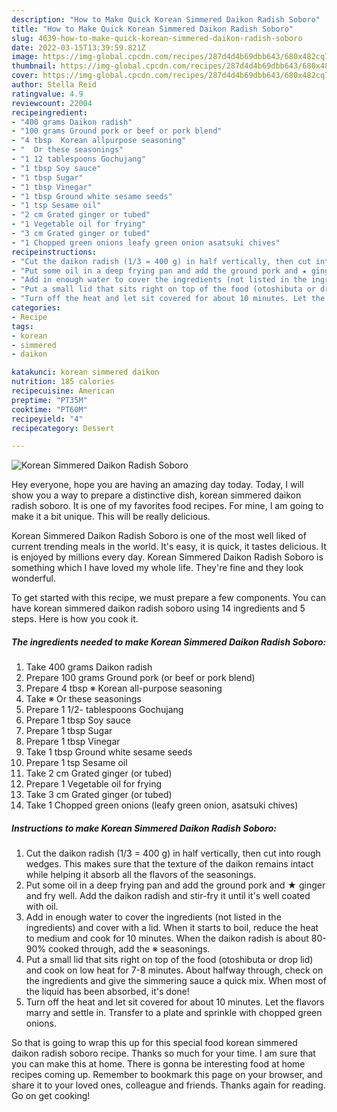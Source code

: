 ```yaml
---
description: "How to Make Quick Korean Simmered Daikon Radish Soboro"
title: "How to Make Quick Korean Simmered Daikon Radish Soboro"
slug: 4639-how-to-make-quick-korean-simmered-daikon-radish-soboro
date: 2022-03-15T13:39:59.821Z
image: https://img-global.cpcdn.com/recipes/287d4d4b69dbb643/680x482cq70/korean-simmered-daikon-radish-soboro-recipe-main-photo.jpg
thumbnail: https://img-global.cpcdn.com/recipes/287d4d4b69dbb643/680x482cq70/korean-simmered-daikon-radish-soboro-recipe-main-photo.jpg
cover: https://img-global.cpcdn.com/recipes/287d4d4b69dbb643/680x482cq70/korean-simmered-daikon-radish-soboro-recipe-main-photo.jpg
author: Stella Reid
ratingvalue: 4.9
reviewcount: 22004
recipeingredient:
- "400 grams Daikon radish"
- "100 grams Ground pork or beef or pork blend"
- "4 tbsp  Korean allpurpose seasoning"
- "  Or these seasonings"
- "1 12 tablespoons Gochujang"
- "1 tbsp Soy sauce"
- "1 tbsp Sugar"
- "1 tbsp Vinegar"
- "1 tbsp Ground white sesame seeds"
- "1 tsp Sesame oil"
- "2 cm Grated ginger or tubed"
- "1 Vegetable oil for frying"
- "3 cm Grated ginger or tubed"
- "1 Chopped green onions leafy green onion asatsuki chives"
recipeinstructions:
- "Cut the daikon radish (1/3 = 400 g) in half vertically, then cut into rough wedges. This makes sure that the texture of the daikon remains intact while helping it absorb all the flavors of the seasonings."
- "Put some oil in a deep frying pan and add the ground pork and ★ ginger and fry well. Add the daikon radish and stir-fry it until it&#39;s well coated with oil."
- "Add in enough water to cover the ingredients (not listed in the ingredients) and cover with a lid. When it starts to boil, reduce the heat to medium and cook for 10 minutes. When the daikon radish is about 80-90% cooked through, add the ※ seasonings."
- "Put a small lid that sits right on top of the food (otoshibuta or drop lid) and cook on low heat for 7-8 minutes. About halfway through, check on the ingredients and give the simmering sauce a quick mix. When most of the liquid has been absorbed, it&#39;s done!"
- "Turn off the heat and let sit covered for about 10 minutes. Let the flavors marry and settle in. Transfer to a plate and sprinkle with chopped green onions."
categories:
- Recipe
tags:
- korean
- simmered
- daikon

katakunci: korean simmered daikon 
nutrition: 185 calories
recipecuisine: American
preptime: "PT35M"
cooktime: "PT60M"
recipeyield: "4"
recipecategory: Dessert

---
```



![Korean Simmered Daikon Radish Soboro](https://img-global.cpcdn.com/recipes/287d4d4b69dbb643/680x482cq70/korean-simmered-daikon-radish-soboro-recipe-main-photo.jpg)

Hey everyone, hope you are having an amazing day today. Today, I will show you a way to prepare a distinctive dish, korean simmered daikon radish soboro. It is one of my favorites food recipes. For mine, I am going to make it a bit unique. This will be really delicious.



Korean Simmered Daikon Radish Soboro is one of the most well liked of current trending meals in the world. It's easy, it is quick, it tastes delicious. It is enjoyed by millions every day. Korean Simmered Daikon Radish Soboro is something which I have loved my whole life. They're fine and they look wonderful.


To get started with this recipe, we must prepare a few components. You can have korean simmered daikon radish soboro using 14 ingredients and 5 steps. Here is how you cook it.

<!--inarticleads1-->

##### The ingredients needed to make Korean Simmered Daikon Radish Soboro:

1. Take 400 grams Daikon radish
1. Prepare 100 grams Ground pork (or beef or pork blend)
1. Prepare 4 tbsp ※ Korean all-purpose seasoning
1. Take  ※ Or these seasonings
1. Prepare 1 1/2- tablespoons Gochujang
1. Prepare 1 tbsp Soy sauce
1. Prepare 1 tbsp Sugar
1. Prepare 1 tbsp Vinegar
1. Take 1 tbsp Ground white sesame seeds
1. Prepare 1 tsp Sesame oil
1. Take 2 cm Grated ginger (or tubed)
1. Prepare 1 Vegetable oil for frying
1. Take 3 cm Grated ginger (or tubed)
1. Take 1 Chopped green onions (leafy green onion, asatsuki chives)




<!--inarticleads2-->

##### Instructions to make Korean Simmered Daikon Radish Soboro:

1. Cut the daikon radish (1/3 = 400 g) in half vertically, then cut into rough wedges. This makes sure that the texture of the daikon remains intact while helping it absorb all the flavors of the seasonings.
1. Put some oil in a deep frying pan and add the ground pork and ★ ginger and fry well. Add the daikon radish and stir-fry it until it&#39;s well coated with oil.
1. Add in enough water to cover the ingredients (not listed in the ingredients) and cover with a lid. When it starts to boil, reduce the heat to medium and cook for 10 minutes. When the daikon radish is about 80-90% cooked through, add the ※ seasonings.
1. Put a small lid that sits right on top of the food (otoshibuta or drop lid) and cook on low heat for 7-8 minutes. About halfway through, check on the ingredients and give the simmering sauce a quick mix. When most of the liquid has been absorbed, it&#39;s done!
1. Turn off the heat and let sit covered for about 10 minutes. Let the flavors marry and settle in. Transfer to a plate and sprinkle with chopped green onions.




So that is going to wrap this up for this special food korean simmered daikon radish soboro recipe. Thanks so much for your time. I am sure that you can make this at home. There is gonna be interesting food at home recipes coming up. Remember to bookmark this page on your browser, and share it to your loved ones, colleague and friends. Thanks again for reading. Go on get cooking!
